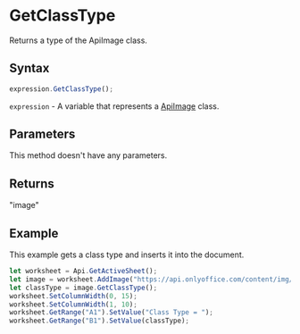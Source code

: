 # GetClassType

Returns a type of the ApiImage class.

## Syntax

```javascript
expression.GetClassType();
```

`expression` - A variable that represents a [ApiImage](../ApiImage.md) class.

## Parameters

This method doesn't have any parameters.

## Returns

"image"

## Example

This example gets a class type and inserts it into the document.

```javascript editor-xlsx
let worksheet = Api.GetActiveSheet();
let image = worksheet.AddImage("https://api.onlyoffice.com/content/img/docbuilder/examples/coordinate_aspects.png", 60 * 36000, 35 * 36000, 0, 2 * 36000, 2, 3 * 36000);
let classType = image.GetClassType();
worksheet.SetColumnWidth(0, 15);
worksheet.SetColumnWidth(1, 10);
worksheet.GetRange("A1").SetValue("Class Type = ");
worksheet.GetRange("B1").SetValue(classType);
```
